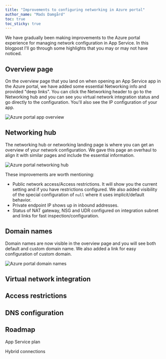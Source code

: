 ```yaml
---
title: "Improvements to configuring networking in Azure portal"
author_name: "Mads Damgård"
toc: true
toc_sticky: true
---
```


We have gradually been making improvements to the Azure portal experience for managing network configuration in App Service. In this blogpost I'll go through some highlights that you may or may not have noticed.

## Overview page

On the overview page that you land on when opening an App Service app in the Azure portal, we have added some essential Networking info and provided "deep links". You can click the Networking header to go to the Networking hub and you can see you virtual network integration status and go directly to the configuration. You'll also see the IP configuration of your app.

![Azure portal app overview]({{site.baseurl}}/media/2024/02/app-overview.png)

## Networking hub

The networking hub or networking landing page is where you can get an overview of your network configuration. We gave this page an overhaul to align it with similar pages and include the essential information.

![Azure portal networking hub]({{site.baseurl}}/media/2024/02/networking-hub.png)

These improvements are worth mentioning:

* Public network access/Access restrictions. It will show you the current setting and if you have restrictions configured. We also added visibility of the special configuration of `null` where it uses implicit/default behavior.
* Private endpoint IP shows up in inbound addresses.
* Status of NAT gateway, NSG and UDR configured on integration subnet and links for fast inspection/configuration.

## Domain names

Domain names are now visible in the overview page and you will see both default and custom domain name. We also added a link for easy configuration of custom domain.

![Azure portal domain names]({{site.baseurl}}/media/2024/02/domains.png)

## Virtual network integration

## Access restrictions

## DNS configuration

## Roadmap

App Service plan

Hybrid connections
